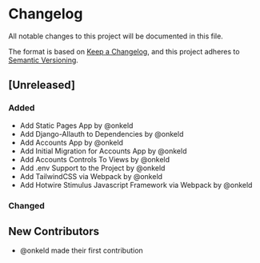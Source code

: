 # Changelog

All notable changes to this project will be documented in this file.

The format is based on [Keep a Changelog](https://keepachangelog.com/en/1.0.0/),
and this project adheres to [Semantic Versioning](https://semver.org/spec/v2.0.0.html).

## [Unreleased]

### Added

- Add Static Pages App by @onkeld
- Add Django-Allauth to Dependencies by @onkeld
- Add Accounts App by @onkeld
- Add Initial Migration for Accounts App by @onkeld
- Add Accounts Controls To Views by @onkeld
- Add .env Support to the Project by @onkeld
- Add TailwindCSS via Webpack by @onkeld
- Add Hotwire Stimulus Javascript Framework via Webpack by @onkeld

### Changed

## New Contributors

- @onkeld made their first contribution
